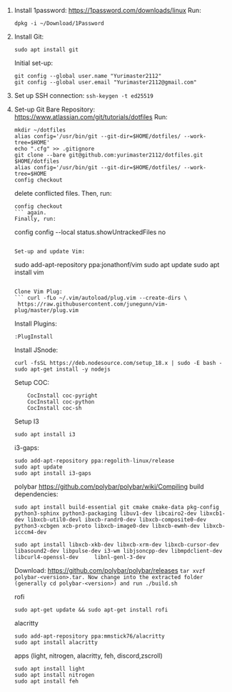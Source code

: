 1. Install 1password:
   https://1password.com/downloads/linux
   Run: 
   ``` 
   dpkg -i ~/Download/1Password 
   ```
2. Install Git:
   ``` 
   sudo apt install git 
   
   ```
   Initial set-up:
   ```
   git config --global user.name "Yurimaster2112"
   git config --global user.email "Yurimaster2112@gmail.com"
   
   ```
3. Set up SSH connection:
   ``` ssh-keygen -t ed25519 ```
5. Set-up Git Bare Repository:
   https://www.atlassian.com/git/tutorials/dotfiles
   Run: 
   ``` 
   mkdir ~/dotfiles
   alias config='/usr/bin/git --git-dir=$HOME/dotfiles/ --work-tree=$HOME'
   echo ".cfg" >> .gitignore
   git clone --bare git@github.com:yurimaster2112/dotfiles.git $HOME/dotfiles
   alias config='/usr/bin/git --git-dir=$HOME/dotfiles/ --work-tree=$HOME
   config checkout 
   ```
   delete conflicted files. Then, run: 
   ``` 
   config checkout 
   ``` again.
   Finally, run: 
   ``` 
   config config --local status.showUntrackedFiles no 
   ```
   
   Set-up and update Vim:
   ``` 
   sudo add-apt-repository ppa:jonathonf/vim
   sudo apt update
   sudo apt install vim
   
   ```
 
   Clone Vim Plug:
   ``` curl -fLo ~/.vim/autoload/plug.vim --create-dirs \
    https://raw.githubusercontent.com/junegunn/vim-plug/master/plug.vim
    ```
   
    Install Plugins:
    ``` 
    :PlugInstall
    ```
    
    Install JSnode:
    ```
    curl -fsSL https://deb.nodesource.com/setup_18.x | sudo -E bash -
    sudo apt-get install -y nodejs
    ```
    Setup COC:
    ``` CocInstall coc-clangd
        CocInstall coc-pyright
        CocInstall coc-python
        CocInstall coc-sh
     ```
    
    
    Setup I3
    ```
    sudo apt install i3
    ```
    
    i3-gaps:
    ```
    sudo add-apt-repository ppa:regolith-linux/release
    sudo apt update
    sudo apt install i3-gaps
    
    ```
    
    polybar
    https://github.com/polybar/polybar/wiki/Compiling
    build dependencies:
    ```
    sudo apt install build-essential git cmake cmake-data pkg-config python3-sphinx python3-packaging libuv1-dev libcairo2-dev libxcb1-dev libxcb-util0-devl ibxcb-randr0-dev libxcb-composite0-dev python3-xcbgen xcb-proto libxcb-image0-dev libxcb-ewmh-dev libxcb-icccm4-dev
    
    sudo apt install libxcb-xkb-dev libxcb-xrm-dev libxcb-cursor-dev libasound2-dev libpulse-dev i3-wm libjsoncpp-dev libmpdclient-dev libcurl4-openssl-dev     libnl-genl-3-dev
    ```
    Download: https://github.com/polybar/polybar/releases
    `tar xvzf polybar-<version>.tar. Now change into the extracted folder (generally cd polybar-<version>) and run ./build.sh`
    
    rofi
    ```
    sudo apt-get update && sudo apt-get install rofi
    
    ```
    alacritty
    ```
    sudo add-apt-repository ppa:mmstick76/alacritty 
    sudo apt install alacritty
    
    ```
    
    apps (light, nitrogen, alacritty, feh, discord,zscroll)
    ```
    sudo apt install light
    sudo apt install nitrogen
    sudo apt install feh
 
